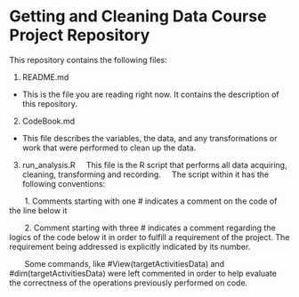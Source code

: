 # Getting and Cleaning Data Course Project Repository

This repository contains the following files:

1. README.md
  * This is the file you are reading right now. It contains the description of this repository.

2. CodeBook.md
  * This file describes the variables, the data, and any transformations or work that were performed to clean up the data.

3. run_analysis.R
&nbsp;&nbsp;&nbsp;&nbsp;This file is the R script that performs all data acquiring, cleaning, transforming and recording.
&nbsp;&nbsp;&nbsp;&nbsp;The script within it has the following conventions:

&nbsp;&nbsp;&nbsp;&nbsp;&nbsp;&nbsp;&nbsp;1. Comments starting with one # indicates a comment on the code of the line below it

&nbsp;&nbsp;&nbsp;&nbsp;&nbsp;&nbsp;&nbsp;2. Comment starting with three # indicates a comment regarding the logics of the code below it in order to fulfill a requirement of the project. The requirement being addressed is explicitly indicated by its number.

&nbsp;&nbsp;&nbsp;&nbsp;&nbsp;&nbsp;&nbsp;Some commands, like #View(targetActivitiesData) and #dim(targetActivitiesData) were left commented in order to help evaluate the correctness of the operations previously performed on code.

